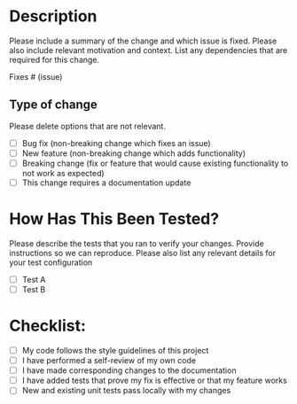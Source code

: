 <!-- Add or remove details as needed for your own specific use cases. -->
      
# Description
Please include a summary of the change and which issue is fixed. Please also include relevant motivation and context. 
List any dependencies that are required for this change.

Fixes # (issue)

## Type of change

Please delete options that are not relevant.

- [ ] Bug fix (non-breaking change which fixes an issue)
- [ ] New feature (non-breaking change which adds functionality)
- [ ] Breaking change (fix or feature that would cause existing functionality to not work as expected)
- [ ] This change requires a documentation update

# How Has This Been Tested?

Please describe the tests that you ran to verify your changes. Provide instructions so we can reproduce. 
Please also list any relevant details for your test configuration

- [ ] Test A
- [ ] Test B

# Checklist:

- [ ] My code follows the style guidelines of this project
- [ ] I have performed a self-review of my own code
- [ ] I have made corresponding changes to the documentation 
- [ ] I have added tests that prove my fix is effective or that my feature works
- [ ] New and existing unit tests pass locally with my changes
